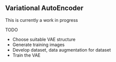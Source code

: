 ## Variational AutoEncoder

This is currently a work in progress

TODO
- Choose suitable VAE structure
- Generate training images
- Develop dataset, data augmentation for dataset
- Train the VAE
